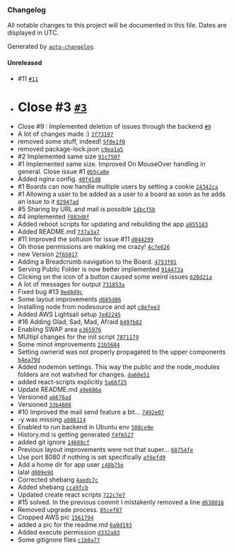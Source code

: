 ### Changelog

All notable changes to this project will be documented in this file. Dates are displayed in UTC.

Generated by [`auto-changelog`](https://github.com/CookPete/auto-changelog).

#### Unreleased

- #11 [`#11`](https://github.com/egde/retro/issues/11)
- # Close #3 [`#3`](https://github.com/egde/retro/issues/3)
- Close #9 : Implemented deletion of issues through the backend [`#9`](https://github.com/egde/retro/issues/9)
- A lot of changes made :) [`3f73197`](https://github.com/egde/retro/commit/3f731977334cc27f257f5aeba59255eda666418f)
- removed some stuff, indeed! [`5f0e1f0`](https://github.com/egde/retro/commit/5f0e1f0626a49aa36f513dd4c215f10a2f008bf5)
- removed package-lock.json [`c9ea1a5`](https://github.com/egde/retro/commit/c9ea1a56440da01787d82614090047cd765bdc55)
- #2 Implemented same size [`91c7507`](https://github.com/egde/retro/commit/91c750700e56dea6ba63a1522a7c734c7268388c)
- #1 Implemented same size. Improved On MouseOver handling in general. Close issue #1 [`0b5ca8e`](https://github.com/egde/retro/commit/0b5ca8ec2888cd3a8e4a1f22ebaea15b649a2819)
- Added nginx config. [`49f41d8`](https://github.com/egde/retro/commit/49f41d897f8a51a4cdac3e234eec5edf954a921c)
- #1 Boards can now handle multiple users by setting a cookie [`24342ca`](https://github.com/egde/retro/commit/24342ca16f6e443862b63304799d436735728f2a)
- #1 Allowing a user to be added as a user to a board as soon as he adds an issue to it [`82947ad`](https://github.com/egde/retro/commit/82947ad4d4ab9ca336efdaa09a29b863ac93bc28)
- #5 Sharing by URL and mail is possible [`14bcf5b`](https://github.com/egde/retro/commit/14bcf5b40bb192a9ba97696149713b73047e89a9)
- #4 implemented [`f883d8f`](https://github.com/egde/retro/commit/f883d8f5714659d6e8f9ee004fbcd10c4358116f)
- Added reboot scripts for updating and rebuilding the app [`a955183`](https://github.com/egde/retro/commit/a95518385cc620985a840f6ba1624e4a4697ca86)
- Added README.md [`737a3a7`](https://github.com/egde/retro/commit/737a3a71d14f0e8f37518e61b55dddc0e1c227f9)
- #11 Improved the soltuion for issue #11 [`d044299`](https://github.com/egde/retro/commit/d0442997c6452d4700765709faa78d7a34fc1b13)
- Oh those permissions are making me crazy! [`4c7e626`](https://github.com/egde/retro/commit/4c7e626aa092a3e32de11c1f835e6fde991ff2ef)
- new Version [`2f65017`](https://github.com/egde/retro/commit/2f650172c88b879f5d93cccc852d224883dc5043)
- Adding a Breadcrumb navigation to the Board. [`4753f01`](https://github.com/egde/retro/commit/4753f01eda29740fcf9bebed2e078390059a69d0)
- Serving Public Folder is now better implemented [`914473a`](https://github.com/egde/retro/commit/914473ac26e485e87dc15b8c1e83bfd8cc994790)
- Clicking on the icon of a button caused some weird issues [`620d21a`](https://github.com/egde/retro/commit/620d21a784b0b8c31879167e777356756ec2eff3)
- A lot of messages for output [`731853a`](https://github.com/egde/retro/commit/731853aa5f6ef404fe64766bdd1af80da28c28e2)
- Fixed bug #13 [`9ed8d9c`](https://github.com/egde/retro/commit/9ed8d9c5e077b917cc96792b89fa73a62f9629ff)
- Some layout improvements [`d685d06`](https://github.com/egde/retro/commit/d685d0606725bf1d092a49c665186f777d0cd4a7)
- Installing node from nodesource and apt [`c8efee3`](https://github.com/egde/retro/commit/c8efee3d47358c5a72f081b9a7c6a3d99c4b8acf)
- Added AWS Lightsail setup [`7e82245`](https://github.com/egde/retro/commit/7e8224554669a33e52dea4b5ccafb6606de19695)
- #16 Adding Glad, Sad, Mad, Afraid [`8497b82`](https://github.com/egde/retro/commit/8497b8271e22454d054610c0988af562fc530ea8)
- Enabling SWAP area [`e365976`](https://github.com/egde/retro/commit/e365976f24d932de3a2f7063fc544e9ef302d3cc)
- MUltipl changes for the init script [`7871179`](https://github.com/egde/retro/commit/7871179edf8b21b2d3c16121c205f16e80e2f2d4)
- Some minot improvements [`21b5684`](https://github.com/egde/retro/commit/21b5684344c09605664e4729dad0a15c5fb91002)
- Setting ownerid was not properly propagated to the upper components [`b4ea79d`](https://github.com/egde/retro/commit/b4ea79dd387575e407f5cec479c364d209a56751)
- Added nodemon settings. This way the public and the node_modules folders are not watvhed for changes. [`da60e51`](https://github.com/egde/retro/commit/da60e51a7581ffdd3d55d9dcfe8e98e5fd5a90cf)
- added react-scripts explicitly [`5a66f25`](https://github.com/egde/retro/commit/5a66f251c2ce4fb0440c146f6a3316abce40d5c5)
- Update README.md [`a9e686e`](https://github.com/egde/retro/commit/a9e686eb392792ac17add18b84b370205c873e58)
- Versioned [`a6676ad`](https://github.com/egde/retro/commit/a6676ad4d2b1079a1c57d7bf909f4a18049086f4)
- Versioned [`33b4608`](https://github.com/egde/retro/commit/33b4608996bfd6dfe61c692349970a940a1f224e)
- #10 Improved the mail send feature a bit... [`7492e07`](https://github.com/egde/retro/commit/7492e078695f31232a086d1940c36e91269d9ae3)
- -y was missing [`a886114`](https://github.com/egde/retro/commit/a886114b03fda28cef5e281b052f37419dd4b9f2)
- Enabled to run backend in Ubuntu env [`508ce9e`](https://github.com/egde/retro/commit/508ce9e8fa90c231d34e1117c3f8a736890c0e66)
- History.md is getting generated [`f4f6527`](https://github.com/egde/retro/commit/f4f652753cfca1e544c0b1d58136acea95b226e7)
- added git ignore [`14688cf`](https://github.com/egde/retro/commit/14688cf24a3a0d6b3359609bd0f58c31d79ab07a)
- Previous layout improvements were not that super... [`60754fe`](https://github.com/egde/retro/commit/60754fede366f1bfba4b55f91a5009100e5e43f1)
- Use port 8080 if nothing is set specifically [`af6efd9`](https://github.com/egde/retro/commit/af6efd9b8bfad63fefd0a54d267a7fb2f341f142)
- Add a home dir for app user [`c48b75e`](https://github.com/egde/retro/commit/c48b75e339820e00f453540f7102eb717187d470)
- lalal [`d009e9d`](https://github.com/egde/retro/commit/d009e9d226fb4cc841af3971e71ad4634f10dbd8)
- Corrected shebang [`4aedc7c`](https://github.com/egde/retro/commit/4aedc7c0d714e58d038b5e396b8601b28dc8c0fd)
- Added shebang [`cca9fcb`](https://github.com/egde/retro/commit/cca9fcb8404efb80eb750a69a95a4545ad17b9ae)
- Updated create react scripts [`722c7e7`](https://github.com/egde/retro/commit/722c7e7edeb67ecf4638981c7cda44e4520bd7bd)
- #15 solved. In the previous commit I mistakenly removed a line [`d638016`](https://github.com/egde/retro/commit/d638016d3a045402753830e43480e8f316c7cee1)
- Removed upgrade process. [`85cef87`](https://github.com/egde/retro/commit/85cef8793fefb9d4e0a4c00e45607895ef071435)
- Cropped AWS pic [`1561794`](https://github.com/egde/retro/commit/15617945cf4cee516f6f2b57baaad621d6015ad8)
- added a pic for the readme.md [`6a9d193`](https://github.com/egde/retro/commit/6a9d193965deaf529af04072bedec5878948e7ed)
- Added execute permission [`d332a83`](https://github.com/egde/retro/commit/d332a83a92805ac1d4052a6281ef48e2a704d130)
- Some gitignore files [`c1b8a77`](https://github.com/egde/retro/commit/c1b8a7763e01a01e1f85076c71c404b5359b4ab9)
